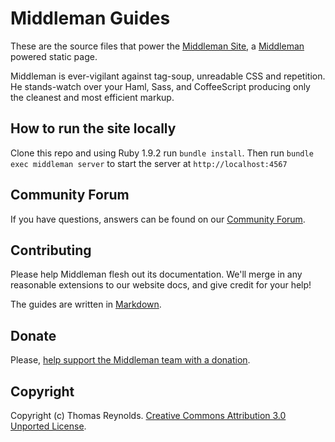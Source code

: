 # Middleman Guides

These are the source files that power the [Middleman Site][Site], a [Middleman][GitHub]
powered static page.

Middleman is ever-vigilant against tag-soup, unreadable CSS and repetition. He stands-watch
over your Haml, Sass, and CoffeeScript producing only the cleanest and most efficient
markup.

## How to run the site locally

Clone this repo and using Ruby 1.9.2 run `bundle install`.
Then run `bundle exec middleman server` to start the server at `http://localhost:4567`

## Community Forum

If you have questions, answers can be found on our [Community Forum][Forum].

## Contributing

Please help Middleman flesh out its documentation. We'll merge in any reasonable
extensions to our website docs, and give credit for your help!

The guides are written in [Markdown][].

## Donate

Please, [help support the Middleman team with a donation][Donation].

## Copyright

Copyright (c) Thomas Reynolds. [Creative Commons Attribution 3.0 Unported License][License].

[Site]:http://middlemanapp.com/
[GitHub]:https://github.com/middleman/middleman
[Forum]:http://forum.middlemanapp.com/
[Markdown]:http://daringfireball.net/projects/markdown/
[Donation]:https://spb.io/s/4dXbHBorC3
[License]:http://creativecommons.org/licenses/by/3.0/